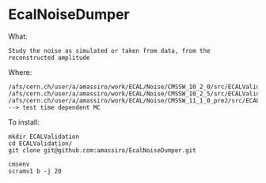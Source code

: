 # EcalNoiseDumper


What:

    Study the noise as simulated or taken from data, from the reconstructed amplitude

Where:

    /afs/cern.ch/user/a/amassiro/work/ECAL/Noise/CMSSW_10_2_0/src/ECALValidation/EcalNoiseDumper
    /afs/cern.ch/user/a/amassiro/work/ECAL/Noise/CMSSW_10_2_5/src/ECALValidation/EcalNoiseDumper
    /afs/cern.ch/user/a/amassiro/work/ECAL/Noise/CMSSW_11_1_0_pre2/src/ECALValidation/EcalNoiseDumper    --> test time dependent MC
    
To install:

    mkdir ECALValidation
    cd ECALValidation/
    git clone git@github.com:amassiro/EcalNoiseDumper.git
    
    cmsenv
    scramv1 b -j 20
    
 